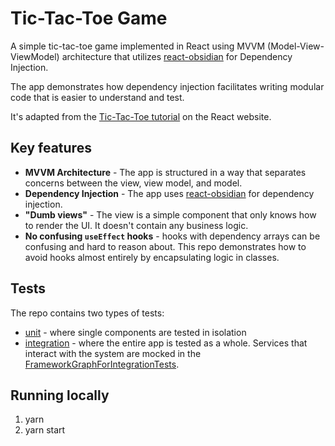 # Tic-Tac-Toe Game

A simple tic-tac-toe game implemented in React using MVVM (Model-View-ViewModel) architecture that utilizes [react-obsidian](https://github.com/wix-incubator/obsidian) for Dependency Injection.

The app demonstrates how dependency injection facilitates writing modular code that is easier to understand and test.

It's adapted from the [Tic-Tac-Toe tutorial](https://react.dev/learn/tutorial-tic-tac-toe) on the React website.

## Key features

- **MVVM Architecture** - The app is structured in a way that separates concerns between the view, view model, and model.
- **Dependency Injection** - The app uses [react-obsidian](https://github.com/wix-incubator/obsidian) for dependency injection.
- **"Dumb views"** - The view is a simple component that only knows how to render the UI. It doesn't contain any business logic.
- **No confusing `useEffect` hooks** - hooks with dependency arrays can be confusing and hard to reason about. This repo demonstrates how to avoid hooks almost entirely by encapsulating logic in classes.

## Tests

The repo contains two types of tests:

- [unit](https://github.com/guyca/obsidian-tic-tac-toe/tree/master/tests/unit) - where single components are tested in isolation
- [integration](https://github.com/guyca/obsidian-tic-tac-toe/tree/master/tests/integration) - where the entire app is tested as a whole. Services that interact with the system are mocked in the [FrameworkGraphForIntegrationTests](https://github.com/guyca/obsidian-tic-tac-toe/blob/master/tests/integration/fakes/FrameworkGraphForIntegrationTests.ts).

## Running locally

1. yarn
2. yarn start
